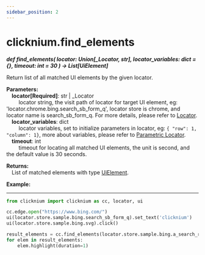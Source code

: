 ```yaml
---
sidebar_position: 2
---
```

# clicknium.find_elements
***def find_elements(
        locator: Union[_Locator, str],
        locator_variables: dict = {},
        timeout: int = 30
    ) -> List[UiElement]***  

Return list of all matched UI elements by the given locator.

**Parameters:**  
    &emsp;**locator[Required]**: str | _Locator   
        &emsp;&emsp; locator string, the visit path of locator for target UI element, eg: 'locator.chrome.bing.search_sb_form_q', locator store is chrome, and locator name is search_sb_form_q. For more details, please refer to [Locator](./../../../concepts/locator.md).  
    &emsp;**locator_variables**: dict  
        &emsp;&emsp; locator variables, set to initialize parameters in locator, eg: `{ "row": 1,  "column": 1}`, more about variables, please refer to [Parametric Locator](./../../../concepts/parametric_locator.md).  
    &emsp;**timeout**: int  
        &emsp;&emsp; timeout for locating all matched UI elements, the unit is second, and the default value is 30 seconds. 

**Returns:**  
    &emsp;List of matched elements with type [UiElement](./../../python/uielement/uielement.md).

**Example:**
***
```python
from clicknium import clicknium as cc, locator, ui

cc.edge.open("https://www.bing.com/")
ui(locator.store.sample.bing.search_sb_form_q).set_text('clicknium')
ui(locator.store.sample.bing.svg).click()

result_elements = cc.find_elements(locator.store.sample.bing.a_search_result)
for elem in result_elements:
    elem.highlight(duration=1)
```